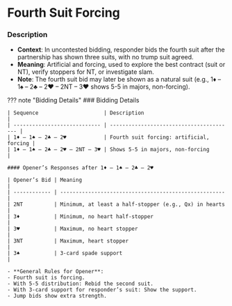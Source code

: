 # Fourth Suit Forcing

### Description

- **Context**: In uncontested bidding, responder bids the fourth suit after the partnership has shown three suits, with no trump suit agreed.
- **Meaning**: Artificial and forcing, used to explore the best contract (suit or NT), verify stoppers for NT, or investigate slam.
- **Note**: The fourth suit bid may later be shown as a natural suit (e.g., 1♦ – 1♠ – 2♣ – 2♥ – 2NT – 3♥ shows 5-5 in majors, non-forcing).

??? note "Bidding Details"
    ### Bidding Details

    | Sequence                     | Description                              |
    | ---------------------------- | ---------------------------------------- |
    | 1♦ – 1♠ – 2♣ – 2♥            | Fourth suit forcing: artificial, forcing |
    | 1♦ – 1♠ – 2♣ – 2♥ – 2NT – 3♥ | Shows 5-5 in majors, non-forcing         |

    #### Opener’s Responses after 1♦ – 1♠ – 2♣ – 2♥

    | Opener’s Bid | Meaning                                               |
    | ------------ | ----------------------------------------------------- |
    | 2NT          | Minimum, at least a half-stopper (e.g., Qx) in hearts |
    | 3♦           | Minimum, no heart half-stopper                        |
    | 3♥           | Maximum, no heart stopper                             |
    | 3NT          | Maximum, heart stopper                                |
    | 3♠           | 3-card spade support                                  |

    - **General Rules for Opener**:
    - Fourth suit is forcing.
    - With 5-5 distribution: Rebid the second suit.
    - With 3-card support for responder’s suit: Show the support.
    - Jump bids show extra strength.
